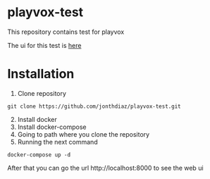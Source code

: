# playvox-test

This repository contains test for playvox

The ui for this test is [here]( http://54.197.246.139:8000)


Installation
======

1. Clone repository 

``` 
git clone https://github.com/jonthdiaz/playvox-test.git
```
2. Install docker
3. Install docker-compose
4. Going to path where you clone the repository
5. Running the next command
```
docker-compose up -d 
```

After that you can go the url http://localhost:8000 to see the web ui
